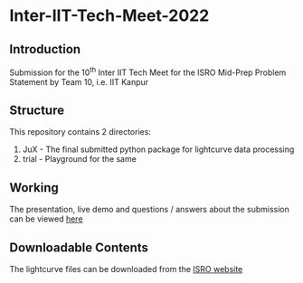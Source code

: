 # Inter-IIT-Tech-Meet-2022

## Introduction
Submission for the 10<sup>th</sup> Inter IIT Tech Meet for the ISRO Mid-Prep Problem Statement by Team 10, i.e. IIT Kanpur

## Structure
This repository contains 2 directories:
1. JuX - The final submitted python package for lightcurve data processing
2. trial - Playground for the same

## Working
The presentation, live demo and questions / answers about the submission can be viewed <a href="https://youtu.be/NgTuupeuetw?t=10710" target="_blank">here</a>

## Downloadable Contents
The lightcurve files can be downloaded from the <a href="https://pradan.issdc.gov.in/pradan/protected/browse.xhtml?id=xsm" target="_blank">ISRO website</a>